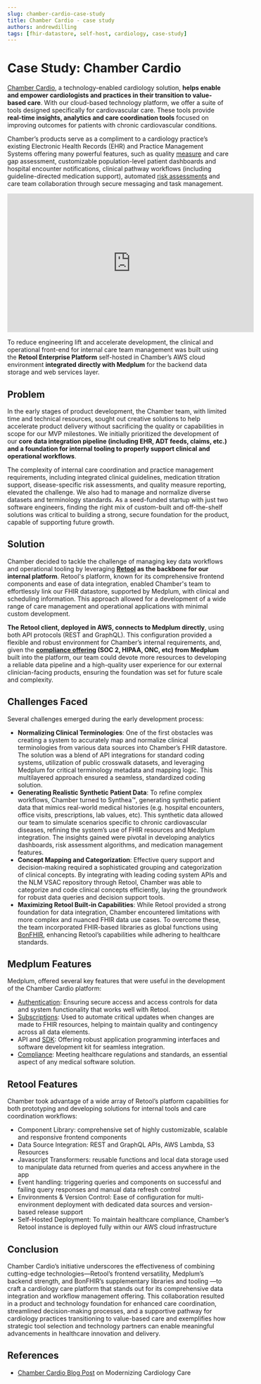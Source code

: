```yaml
---
slug: chamber-cardio-case-study
title: Chamber Cardio - case study
authors: andrewdilling
tags: [fhir-datastore, self-host, cardiology, case-study]
---
```


# Case Study: Chamber Cardio

[Chamber Cardio](https://www.chambercardio.com/), a technology-enabled cardiology solution, **helps enable and empower cardiologists and practices in their transition to value-based care**. With our cloud-based technology platform, we offer a suite of tools designed specifically for cardiovascular care. These tools provide **real-time insights, analytics and care coordination tools** focused on improving outcomes for patients with chronic cardiovascular conditions.

<!-- truncate -->

Chamber’s products serve as a compliment to a cardiology practice’s existing Electronic Health Records (EHR) and Practice Management Systems offering many powerful features, such as quality [measure](/docs/api/fhir/resources/measure) and care gap assessment, customizable population-level patient dashboards and hospital encounter notifications, clinical pathway workflows (including guideline-directed medication support), automated [risk assessments](/docs/api/fhir/resources/riskassessment) and care team collaboration through secure messaging and task management.

<iframe width="560" height="315" src="https://www.youtube.com/embed/8bsrKe6VmUs?start=0" title="YouTube video player" frameborder="0" allow="accelerometer; autoplay; clipboard-write; encrypted-media; gyroscope; picture-in-picture" allowfullscreen></iframe>

To reduce engineering lift and accelerate development, the clinical and operational front-end for internal care team management was built using the **Retool Enterprise Platform** self-hosted in Chamber’s AWS cloud environment **integrated directly with Medplum** for the backend data storage and web services layer.

## Problem

In the early stages of product development, the Chamber team, with limited time and technical resources, sought out creative solutions to help accelerate product delivery without sacrificing the quality or capabilities in scope for our MVP milestones. We initially prioritized the development of our **core data integration pipeline (including EHR, ADT feeds, claims, etc.) and a foundation for internal tooling to properly support clinical and operational workflows**.

The complexity of internal care coordination and practice management requirements, including integrated clinical guidelines, medication titration support, disease-specific risk assessments, and quality measure reporting, elevated the challenge. We also had to manage and normalize diverse datasets and terminology standards. As a seed-funded startup with just two software engineers, finding the right mix of custom-built and off-the-shelf solutions was critical to building a strong, secure foundation for the product, capable of supporting future growth.

## Solution

Chamber decided to tackle the challenge of managing key data workflows and operational tooling by leveraging **[Retool](https://retool.com/) as the backbone for our internal platform**. Retool's platform, known for its comprehensive frontend components and ease of data integration, enabled Chamber's team to effortlessly link our FHIR datastore, supported by Medplum, with clinical and scheduling information. This approach allowed for a development of a wide range of care management and operational applications with minimal custom development.

**The Retool client, deployed in AWS, connects to Medplum directly**, using both API protocols (REST and GraphQL). This configuration provided a flexible and robust environment for Chamber’s internal requirements, and, given the **[compliance offering](/docs/compliance) (SOC 2, HIPAA, ONC, etc) from Medplum** built into the platform, our team could devote more resources to developing a reliable data pipeline and a high-quality user experience for our external clinician-facing products, ensuring the foundation was set for future scale and complexity.

## Challenges Faced

Several challenges emerged during the early development process:

- **Normalizing Clinical Terminologies**: One of the first obstacles was creating a system to accurately map and normalize clinical terminologies from various data sources into Chamber’s FHIR datastore. The solution was a blend of API integrations for standard coding systems, utilization of public crosswalk datasets, and leveraging Medplum for critical terminology metadata and mapping logic. This multilayered approach ensured a seamless, standardized coding solution.
- **Generating Realistic Synthetic Patient Data**: To refine complex workflows, Chamber turned to Synthea™, generating synthetic patient data that mimics real-world medical histories (e.g. hospital encounters, office visits, prescriptions, lab values, etc). This synthetic data allowed our team to simulate scenarios specific to chronic cardiovascular diseases, refining the system’s use of FHIR resources and Medplum integration. The insights gained were pivotal in developing analytics dashboards, risk assessment algorithms, and medication management features.
- **Concept Mapping and Categorization**: Effective query support and decision-making required a sophisticated grouping and categorization of clinical concepts. By integrating with leading coding system APIs and the NLM VSAC repository through Retool, Chamber was able to categorize and code clinical concepts efficiently, laying the groundwork for robust data queries and decision support tools.
- **Maximizing Retool Built-in Capabilities**: While Retool provided a strong foundation for data integration, Chamber encountered limitations with more complex and nuanced FHIR data use cases. To overcome these, the team incorporated FHIR-based libraries as global functions using [BonFHIR](https://bonfhir.dev/), enhancing Retool’s capabilities while adhering to healthcare standards.

## Medplum Features

Medplum, offered several key features that were useful in the development of the Chamber Cardio platform:

- [Authentication](/docs/auth): Ensuring secure access and access controls for data and system functionality that works well with Retool.
- [Subscriptions](/docs/subscriptions): Used to automate critical updates when changes are made to FHIR resources, helping to maintain quality and contingency across all data elements.
- API and [SDK](/docs/sdk/core.medplumclient): Offering robust application programming interfaces and software development kit for seamless integration.
- [Compliance](/docs/compliance): Meeting healthcare regulations and standards, an essential aspect of any medical software solution.

## Retool Features

Chamber took advantage of a wide array of Retool’s platform capabilities for both prototyping and developing solutions for internal tools and care coordination workflows:

- Component Library: comprehensive set of highly customizable, scalable and responsive frontend components
- Data Source Integration: REST and GraphQL APIs, AWS Lambda, S3 Resources
- Javascript Transformers: reusable functions and local data storage used to manipulate data returned from queries and access anywhere in the app
- Event handling: triggering queries and components on successful and failing query responses and manual data refresh control
- Environments & Version Control: Ease of configuration for multi-environment deployment with dedicated data sources and version-based release support
- Self-Hosted Deployment: To maintain healthcare compliance, Chamber’s Retool instance is deployed fully within our AWS cloud infrastructure

## Conclusion

Chamber Cardio’s initiative underscores the effectiveness of combining cutting-edge technologies—Retool’s frontend versatility, Medplum’s backend strength, and BonFHIR’s supplementary libraries and tooling —to craft a cardiology care platform that stands out for its comprehensive data integration and workflow management offering. This collaboration resulted in a product and technology foundation for enhanced care coordination, streamlined decision-making processes, and a supportive pathway for cardiology practices transitioning to value-based care and exemplifies how strategic tool selection and technology partners can enable meaningful advancements in healthcare innovation and delivery.

## References

- [Chamber Cardio Blog Post](https://www.chambercardio.com/blog/modernizing-cardiology-care) on Modernizing Cardiology Care
